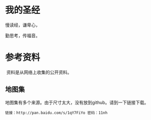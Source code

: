# 我的圣经

慢读经，谦卑心，

勤思考，传福音。

# 参考资料

​	资料是从网络上收集的公开资料。

## 地图集

​	地图集有多个来源。由于尺寸太大，没有放到github。请到一下链接下载。

```
链接：http://pan.baidu.com/s/1qY7FiYo 密码：11nh
```






